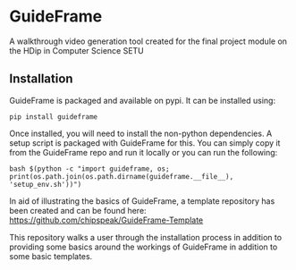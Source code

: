 # GuideFrame

A walkthrough video generation tool created for the final project module on the HDip in Computer Science SETU 

## Installation

GuideFrame is packaged and available on pypi. It can be installed using:

```pip install guideframe```

Once installed, you will need to install the non-python dependencies. A setup script is packaged with GuideFrame for this. You can simply copy it from the GuideFrame repo and run it locally or you can run the following:

```bash $(python -c "import guideframe, os; print(os.path.join(os.path.dirname(guideframe.__file__), 'setup_env.sh'))")```

In aid of illustrating the basics of GuideFrame, a template repository has been created and can be found here:
https://github.com/chipspeak/GuideFrame-Template

This repository walks a user through the installation process in addition to providing some basics around the workings of GuideFrame in addition to some basic templates.
